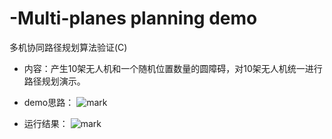 # -Multi-planes planning demo
多机协同路径规划算法验证(C)

- 内容：产生10架无人机和一个随机位置数量的圆障碍，对10架无人机统一进行路径规划演示。


- demo思路：
![mark](http://pbolrdc1h.bkt.clouddn.com/blog/180711/6072JmdaE0.jpg?imageslim)

- 运行结果：
![mark](http://pbolrdc1h.bkt.clouddn.com/blog/180711/c07kaiI71g.png?imageslim)


